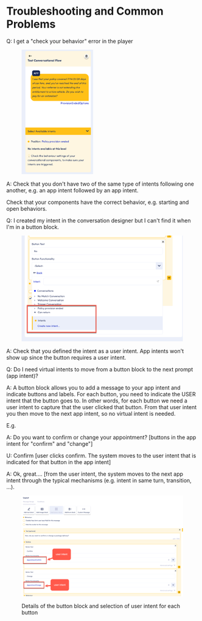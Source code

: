 # Troubleshooting and Common Problems

Q: I get a "check your behavior" error in the player

<figure><img src="../.gitbook/assets/2023-06-14_16-31-02.png" alt="" width="188"><figcaption></figcaption></figure>

A: Check that you don't have two of the same type of intents following one another, e.g. an app intent followed by an app intent.&#x20;

Check that your components have the correct behavior, e.g. starting and open behaviors.&#x20;

Q: I created my intent in the conversation designer but I can't find it when I'm in a button block.&#x20;

<figure><img src="../.gitbook/assets/2023-06-14_13-08-01 copy.png" alt=""><figcaption></figcaption></figure>

A: Check that you defined the intent as a user intent. App intents won't show up since the button requires a user intent.&#x20;

Q: Do I need virtual intents to move from a button block to the next prompt (app intent)?&#x20;

A: A button block allows you to add a message to your app intent and indicate buttons and labels. For each button, you need to indicate the USER intent that the button goes to. In other words, for each button we need a user intent to capture that the user clicked that button. From that user intent you then move to the next app intent, so no virtual intent is needed.&#x20;

E.g.&#x20;

A: Do you want to confirm or change your appointment? \[buttons in the app intent for "confirm" and "change"]

U: Confirm \[user clicks confirm. The system moves to the user intent that is indicated for that button in the app intent]

A: Ok, great.... \[from the user intent, the system moves to the next app intent through the typical mechanisms (e.g. intent in same turn, transition, ...).&#x20;

<figure><img src="../.gitbook/assets/2023-06-16_07-32-11.png" alt="This button shows the details of the button block in the message editor and selection of user intent for each button."><figcaption><p>Details of the button block and selection of user intent for each button</p></figcaption></figure>

